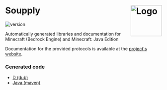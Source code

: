 Soupply
<img align="right" alt="Logo" width="100" src="https://i.imgur.com/c5hmk19.png">
===================

![version](https://soupply.github.io/badges/version.svg)

Automatically generated libraries and documentation for Minecraft (Bedrock Engine) and Minecraft: Java Edition

Documentation for the provided protocols is available at the [project's website](https://soupply.github.io).

### Generated code

- [D (dub)](https://github.com/soupply/d)
- [Java (maven)](https://github.com/soupply/java)

